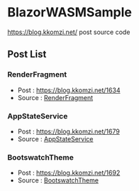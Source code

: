# BlazorWASMSample
https://blog.kkomzi.net/ post source code

## Post List
### RenderFragment
- Post : https://blog.kkomzi.net/1634
- Source : [RenderFragment](/RenderFragment)

### AppStateService
- Post : https://blog.kkomzi.net/1679
- Source : [AppStateService](/AppStateService)

### BootswatchTheme
- Post : https://blog.kkomzi.net/1692
- Source : [BootswatchTheme](/BlazorBootswatchTheme)
